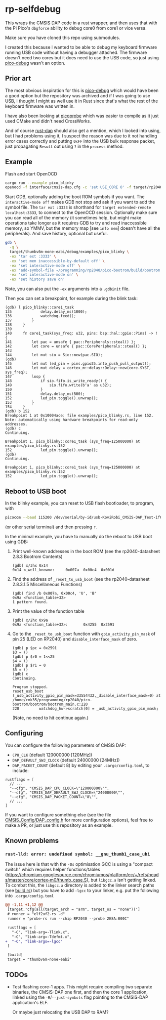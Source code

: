 # rp-selfdebug

This wraps the CMSIS DAP code in a rust wrapper, and then uses that with the Pi
Pico's `dbgforce` ability to debug core0 from core1 or vice versa.

Make sure you have cloned this repo using submodules.

I created this because I wanted to be able to debug my keyboard firmware
running USB code without having a debugger attached. The firmware doesn't need
two cores but it does need to use the USB code, so just using [pico-debug]
wasn't an option.

## Prior art

The most obvious inspiration for this is [pico-debug] which would have been a
good option but the repository was archived and if I was going to use USB, I
thought I might as well use it in Rust since that's what the rest of the
keyboard firmware was written in.

I have also been looking at [picoprobe] which was easier to compile as it just
used CMake and didn't need CrossWorks.

And of course [rust-dap] should also get a mention, which I looked into using,
but I had problems using it, I suspect the reason was due to it not handling
error cases correctly and putting `0xFF` into the USB bulk response packet,
just propagating `Result` out using `?` in the `process` method.

[pico-debug]: https://github.com/majbthrd/pico-debug
[picoprobe]: https://github.com/majbthrd/pico-debug
[rust-dap]: https://github.com/ciniml/rust-dap

## Example

Flash and start OpenOCD

```sh
cargo run --example pico_blinky
openocd -f interface/cmsis-dap.cfg -c 'set USE_CORE 0' -f target/rp2040.cfg
```

Start GDB, optionally adding the boot ROM symbols if you want. The
`interactive-mode off` makes GDB not stop and ask if you want to add the symbol
file. The `tar ext :3333` is shorthand for `target extended-remote
localhost:3333`, to connect to the OpenOCD session. Optionally make sure you
can read all of the memory (it sometimes help, but might make operations take
longer as it requires GDB to try and read inaccessible memory, so YMMV, but the
memory map [see `info mem`] doesn't have all the peripherals). And save
history, optional but useful.

```sh
gdb \
  -q \
  target/thumbv6m-none-eabi/debug/examples/pico_blinky \
  -ex 'tar ext :3333' \
  -ex 'set mem inaccessible-by-default off' \
  -ex 'set interactive-mode off' \
  -ex 'add-symbol-file ~/programming/rp2040/pico-bootrom/build/bootrom.elf' \
  -ex 'set interactive-mode on' \
  -ex 'set history save on'
```

Note, you can also put the `-ex` arguments into a `.gdbinit` file.

Then you can set a breakpoint, for example during the blink task:

```gdb
(gdb) l pico_blinky::core1_task
135             delay.delay_ms(1000);
136             watchdog.feed();
137         }
138     }
139
140     fn core1_task(sys_freq: u32, pins: bsp::hal::gpio::Pins) -> ! {
141         let pac = unsafe { pac::Peripherals::steal() };
142         let core = unsafe { pac::CorePeripherals::steal() };
143
144         let mut sio = Sio::new(pac.SIO);
(gdb)
145         let mut led_pin = pins.gpio25.into_push_pull_output();
146         let mut delay = cortex_m::delay::Delay::new(core.SYST, sys_freq);
147         loop {
148             if sio.fifo.is_write_ready() {
149                 sio.fifo.write(b'a' as u32);
150             }
151             delay.delay_ms(500);
152             led_pin.toggle().unwrap();
153         }
154     }
(gdb) b 152
Breakpoint 1 at 0x10004ace: file examples/pico_blinky.rs, line 152.
Note: automatically using hardware breakpoints for read-only addresses.
(gdb) c
Continuing.

Breakpoint 1, pico_blinky::core1_task (sys_freq=125000000) at examples/pico_blinky.rs:152
152             led_pin.toggle().unwrap();
(gdb)
Continuing.

Breakpoint 1, pico_blinky::core1_task (sys_freq=125000000) at examples/pico_blinky.rs:152
152             led_pin.toggle().unwrap();
```

## Reboot to USB boot

In the blinky example, you can reset to USB flash bootloader, to program, with

```sh
picocom --baud 115200 /dev/serial/by-id/usb-KoviRobi_CMSIS-DAP_Test-if00
```

(or other serial terminal) and then pressing `r`.

In the minimal example, you have to manually do the reboot to USB boot using
GDB:

1. Print well-known addresses in the boot ROM (see the rp2040-datasheet 2.8.3
   Bootrom Contents)

   ```gdb
   (gdb) x/3hx 0x14
   0x14 <_well_known>:     0x007a  0x00c4  0x001d
   ```

2. Find the address of `_reset_to_usb_boot` (see the rp2040-datasheet 2.8.3.1.5
   Miscellaneous Functions)

   ```gdb
   (gdb) find /b 0x007a, 0x00c4, 'U', 'B'
   0x9a <function_table+32>
   1 pattern found.
   ```

3. Print the value of the function table

   ```gdb
   (gdb) x/2hx 0x9a
   0x9a <function_table+32>:       0x4255  0x2591
   ```

4. Go to the `_reset_to_usb_boot` function with `gpio_activity_pin_mask` of pin
   25 (LED on RP2040) and `disable_interface_mask` of zero.

   ```gdb
   (gdb) p $pc = 0x2591
   $3 = ()
   (gdb) p $r0 = 1<<25
   $4 = ()
   (gdb) p $r1 = 0
   $5 = ()
   (gdb) c
   Continuing.

   Program stopped.
   reset_usb_boot (_usb_activity_gpio_pin_mask=33554432,_disable_interface_mask=0) at /home/rmk35/programming/rp2040/pico-bootrom/bootrom/bootrom_main.c:220
   220         watchdog_hw->scratch[0] = _usb_activity_gpio_pin_mask;

   ```

   (Note, no need to hit continue again.)

## Configuring

You can configure the following parameters of CMSIS DAP:

- `CPU_CLK` (default 120000000 [120MHz])
- `DAP_DEFAULT_SWJ_CLOCK` (default 24000000 [24MHz])
- `DAP_PACKET_COUNT` (default 8)
by editing your `.cargo/config.toml`, to include:

```
rustflags = [
  // ...
  "--cfg", "CMSIS_DAP_CPU_CLOCK=\"120000000\"",
  "--cfg", "CMSIS_DAP_DEFAULT_SWJ_CLOCK=\"24000000\"",
  "--cfg", "CMSIS_DAP_PACKET_COUNT=\"8\"",
  // ...
]
```

If you want to configure something else (see the file
[CMSIS_Config/DAP_config.h](CMSIS_Config/DAP_config.h) for more configuration
options), feel free to make a PR, or just use this repository as an example.

## Known problems

### `rust-lld: error: undefined symbol: __gnu_thumb1_case_uhi`

The issue here is that with the `-Os` optimisation GCC is using a "compact
switch" which requires helper functions/tables
(<https://chromium.googlesource.com/chromiumos/platform/ec/+/refs/heads/master/core/cortex-m0/thumb_case.S>),
but `libgcc.a` isn't getting linked. To combat this, the `libgcc.a` directory
is added to the linker search paths (see [build.rs](build.rs)) but you have to
add `-lgcc` to your linker, e.g. put the following into `.cargo/config.toml`

```diff
@@ -1,11 +1,12 @@
 [target.'cfg(all(target_arch = "arm", target_os = "none"))']
 # runner = "elf2uf2-rs -d"
 runner = "probe-rs run --chip RP2040 --probe 2E8A:000C"

 rustflags = [
   "-C", "link-arg=-Tlink.x",
   "-C", "link-arg=-Tdefmt.x",
+  "-C", "link-args=-lgcc"
 ]

 [build]
 target = "thumbv6m-none-eabi"
```

## TODOs

- Test flashing core-1 apps. This might require compiling two separate
  binaries, the CMSIS-DAP one first, and then the core 1 application, linked
  using the `-R`/`--just-symbols` flag pointing to the CMSIS-DAP application's
  ELF.

  Or maybe just relocating the USB DAP to RAM?

